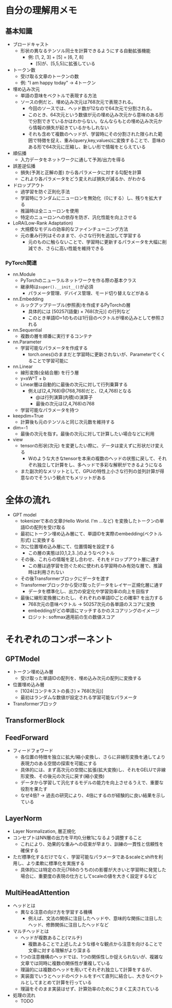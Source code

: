 # 自分の理解用メモ

## 基本知識
- ブロードキャスト
  - 形状の異なるテンソル同士を計算できるようにする自動拡張機能
    - 例: [1, 2, 3] + [5] = [6, 7, 8]
      - [5]が、[5,5,5]に拡張している
- トークン数
  - 受け取る文章のトークンの数
  - 例: "I am happy today" -> 4トークン
- 埋め込み次元
  - 単語の意味をベクトルで表現する方法
  - ソースの例だと、埋め込み次元は768次元で表現される。
    - 今回のソースでは、ヘッド数が12なので64次元で分割される。
    - このとき、64次元という数値が元の埋め込み次元から意味のある形で分割できているかはわからない。なんならもとの埋め込み次元から情報の損失が起きているかもしれない
    - それも含めて複数のヘッドが、学習時にその分割された限られた範囲で特徴を捉え、重み(query,key,values)に変換することで、意味のある形で64次元に圧縮し、新しい形で情報をとらえている
- 順伝播
  - 入力データをネットワークに通して予測/出力を得る
- 誤差逆伝播
  - 損失(予測と正解の差) から各パラメータに対する勾配を計算
  - これより各パラメータをどう変えれば損失が減るか、がわかる
- ドロップアウト
  - 過学習を防ぐ正則化手法
  - 学習時にランダムにニューロンを無効化（0にする）し、残りを拡大する
  - 推論時は全ニューロンを使用
  - 特定のニューロンへの依存を防ぎ、汎化性能を向上させる
- LoRA(Low-Rank Adaptation)
  - 大規模なモデルの効率的なファインチューニング方法
  - 元の重み行列はそのままで、小さな行列を追加して学習する
    - 元のものに触らないことで、学習時に更新するパラメータを大幅に削減でき、さらに高い性能を維持できる

### PyTorch関連
- nn.Module
  - PyTorchのニューラルネットワークを作る際の基本クラス
  - 継承時は`super().__init__()`が必須
    - パラメータ管理、デバイス管理、モード切り替えなどがある
- nn.Embedding
  - ルックアップテーブル(参照表)を作成するPyTorchの層
    - 具体的には [50257(語彙) × 768(次元)] の行列など
    - このとき単語ID=1のものは1行目のベクトルが埋め込みとして参照される
- nn.Sequential
  - 複数の層を順番に実行するコンテナ
- nn.Parameter
  - 学習可能なパラメータを作成する
    - torch.ones()のままだと学習時に更新されないが、Parameterでくくることで学習可能に
- nn.Linear
  - 線形変換(全結合層) を行う層
  - y=xW^T + b
  - Linear層は自動的に最後の次元に対して行列乗算する
    - 例えば(2,4,768)@(768,768)だと、(2,4,768)となる
      - @は行列演算(内積)の演算子
      - 最後の次元は(2,4,768)の768
  - 学習可能なパラメータを持つ
- keepdim=True
  - 計算後も元のテンソルと同じ次元数を維持する
- dim=-1
  - 最後の次元を指す。最後の次元に対して計算したい場合などに利用
- view
  - tensorの形状(次元) を変更したい際に、データは変えずに形状だけ変える
    - Wのような大きなtensorを本来の複数のヘッドの状態に戻して、それぞれ独立して計算をし、多ヘッドで多彩な解釈ができるようになる
  - また副次的なメリットとして、GPUの特性上小さな行列の並列計算が得意なのでそういう観点でもメリットがある

# 全体の流れ
- GPT model
  - tokenizerで本の文章(Hello World. I'm ...など) を変換したトークンの単語IDの配列を受け取る
  - 最初にトークン埋め込み層にて、単語IDを実際のembedding(ベクトル形式) に変換する
  - 次に位置埋め込み層にて、位置情報を設定する
    - この層の実態は[0,1,2,3..]のようなベクトル
  - その後、これらの情報を足し合わせ、それをドロップアウト層に通す
    - この層は過学習を防ぐために使われる学習時のみ有効な層で、推論時は利用されない
  - その後Transformerブロックにデータを渡す
  - Transformerブロックから受け取ったデータをレイヤー正規化層に通す
    - データを標準化し、出力の安定化や学習効率の向上を目指す
  - 最後に線形変換層にわたし、それぞれの単語IDごとの確率? を出力する
    - 768次元の意味ベクトル -> 50257次元の各単語のスコアに変換
    - embeddingがどの単語にマッチするかのスコアリングのイメージ
    - ロジット: softmax適用前の生の数値スコア

# それぞれのコンポーネント
## GPTModel
- トークン埋め込み層
  - 受け取った単語IDの配列を、埋め込み次元の配列に変換する
- 位置埋め込み層
  - [1024(コンテキストの長さ) × 768(次元)]
  - 最初はランダムな数値が設定される学習可能なパラメータ
- Transformerブロック

## TransformerBlock


## FeedForward
- フィードフォワード
  - 各位置の特徴を独立に拡大/縮小変換し、さらに非線形変換を通してより表現力のある空間の探索を可能にする
  - 具体的には、まず高次元の空間に拡張(拡大変換)し、それをGELUで非線形変換、その後元の次元に戻す(縮小変換)
  - データから学習して汎化するモデルの能力を向上させるうえで、重要な役割を果たす
  - なぜ4倍? -> 過去の研究により、4倍にするのが経験的に良い結果を示している

## LayerNorm
- Layer Normalization, 層正規化
- コンセプトはNN層の出力を平均0,分散1になるよう調整すること
  - これにより、効果的な重みへの収束が早まり、訓練の一貫性と信頼性を確保する
- ただ標準化するだけでなく、学習可能なパラメータであるscaleとshiftを利用し、より柔軟に標準化を実施する 
  - 具体的には特定の次元(768のうちの)の影響が大きいと学習時に発覚した場合に、重要度の表現の仕方としてscaleの値を大きく設定するなど

## MultiHeadAttention

- ヘッドとは
  - 異なる注意の向け方を学習する機構
    - 例えば、文法の関係に注目したヘッドや、意味的な関係に注目したヘッド、修飾関係に注目したヘッドなど
- マルチヘッドとは
  - ヘッドが複数あること(マルチ)
    - 複数あることで上述したような様々な観点から注意を向けることで文章に対する理解がより深まる
  - 1つの注意機構のヘッドでは、1つの関係性しか捉えられないが、複雑な文章では同時に複数の関係性が重複している
  - 理論的には複数のヘッドを用いてそれぞれ独立して計算をするが、
  - 実装面でいうとヘッドのベクトルをすべて直列に結合し、大きなベクトルとしてまとめて計算を行っている
  - 理論をそのまま実装はせず、計算効率のためにうまく工夫されている
- 処理の流れ
  - TODO
